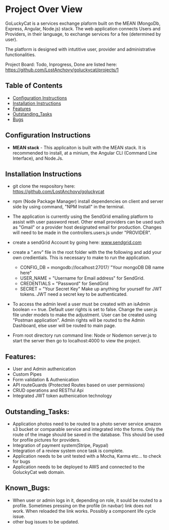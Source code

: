 # Project Over View 
GoLuckyCat is a services exchange plaform built on the MEAN (MongoDb, Express, Angular, Node.js) stack. The web application connects Users and Providers, in their language, to exchange services for a fee (determined by user). 

 The platform is designed with intutitive user, provider and  administrative functionalities. 

 Project Board: Todo, Inprogress, Done are listed here:
 https://github.com/LostAnchovy/goluckycat/projects/1

## Table of Contents
* [Configuration Instructions](#configuration-instructions)
* [Installation Instructions](#installation-instructions)
* [Features](#features)
* [Outstanding_Tasks](#Outstanding_Tasks)
* [Bugs](#Known_Bugs)

## Configuration Instructions

* **MEAN stack** - This applicaiton is built with the MEAN stack. It is recommended to  install, at a minium, the Angular CLI (Command Line Interface), and Node.Js.

## Installation Instructions
* git clone the respository here:  https://github.com/LostAnchovy/goluckycat
* npm (Node Package Manager) install dependencies on client and server side by using command, "NPM Install" in the terminal.
* The application is currently using the SendGrid emailing platform to assist with user password reset. Other email providers can be used such as "Gmail" or a provider host designated email for production. Changes will need to be made in the controllers.users.js under "PROVIDER".

* create a sendGrid Account by going here: www.sendgrid.com

* create a ".env" file in the root folder with the the following and add your own credientials. This is necessary to make to run the application. 

  * CONFIG_DB = mongodb://localhost:27017/ "Your mongoDB DB name here"
  * USER_NAME = "Username for Email address" for SendGrid. 
  * CREDENTIALS = "Password" for SendGrid
  * SECRET = "Your Secret Key" Make up anything for yourself for JWT tokens. JWT need a secret key to be authenticated. 
  
* To access the admin level a user must be created with an isAdmin boolean == true. Default user rights is set to false. Change the user.js file under models to make the adjustment. User can be created using "Postman application".  Admin rights will be routed to the Admin Dashboard, else user will be routed to main page.
* From root directory run command line: Node or Nodemon server.js to start the server then go to localhost:4000 to view the project.

## Features:
* User and Admin authenication
* Custom Pipes
* Form validation & Authenication
* API routeGuards (Protected Routes based on user permissions)
* CRUD operations and RESTful Api 
* Integrated JWT token authenication technology

## Outstanding_Tasks:
* Application photos need to be routed to a photo server service amazon s3 bucket or comparable service and integrated into the forms. Only the route of the image should be saved in the database. This should be used for profile pictures for providers.
* Integration of payment system(Stripe, Paypal)
* Integration of a review system once task is complete.
* Application needs to be unit tested with a Mocha, Karma etc... to check for bugs
* Application needs to be deployed to AWS and connected to the GoluckyCat web domain. 

## Known_Bugs:
* When user or admin logs in it, depending on role, it sould be routed to a profile. Sometimes pressing on the profile (in navbar) link does not work. When reloaded the link works. Possibly a component life cycle issue.
* other bug issues to be updated.
